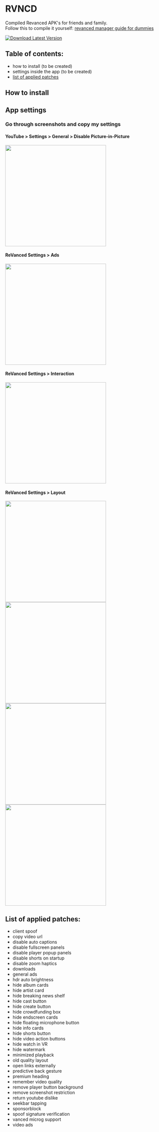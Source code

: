 # RVNCD
Compiled Revanced APK's for friends and family.  
Follow this to compile it yourself: [revanced manager guide for dummies](https://www.reddit.com/r/revancedapp/comments/xlcny9/revanced_manager_guide_for_dummies/)
  
<p align="left">  
<a href="https://github.com/filippvl/rvncd/releases/latest"><img src="https://img.shields.io/badge/download-latest-success" alt="Download Latest Version"/></a>
</p>  
  
## Table of contents:
- how to install (to be created)
- settings inside the app (to be created)
- [list of applied patches](https://github.com/filippvl/rvncd#list-of-applied-patches)
  
  
## How to install
  
  
## App settings
### Go through screenshots and copy my settings

#### YouTube > Settings > General > Disable Picture-in-Picture  
<img src="https://i.imgur.com/IXo0SI9.jpg" height="320px" />  

#### ReVanced Settings > Ads  
<img src="https://i.imgur.com/u6OQp3q.jpg" height="320px" />  

#### ReVanced Settings > Interaction  
<img src="https://i.imgur.com/HyECZT3.jpg" height="320px" />  

#### ReVanced Settings > Layout  
<img src="https://i.imgur.com/DTZ4x6r.jpg" height="320px" /> <img src="https://i.imgur.com/pdIMBNc.jpg" height="320px" /> <img src="https://i.imgur.com/jCrlUvf.jpg" height="320px" /> <img src="https://i.imgur.com/IgITcNQ.jpg" height="320px" />

## List of applied patches:
- client spoof
- copy video url
- disable auto captions
- disable fullscreen panels
- disable player popup panels
- disable shorts on startup
- disable zoom haptics
- downloads
- general ads
- hdr auto brightness
- hide album cards
- hide artist card
- hide breaking news shelf
- hide cast button
- hide create button
- hide crowdfunding box
- hide endscreen cards
- hide floating microphone button
- hide info cards
- hide shorts button
- hide video action buttons
- hide watch in VR
- hide watermark
- minimized playback
- old quality layout
- open links externally
- predictive back gesture
- premium heading
- remember video quality
- remove player button background
- remove screenshot restriction
- return youtube dislike
- seekbar tapping
- sponsorblock
- spoof signature verification
- vanced microg support
- video ads
